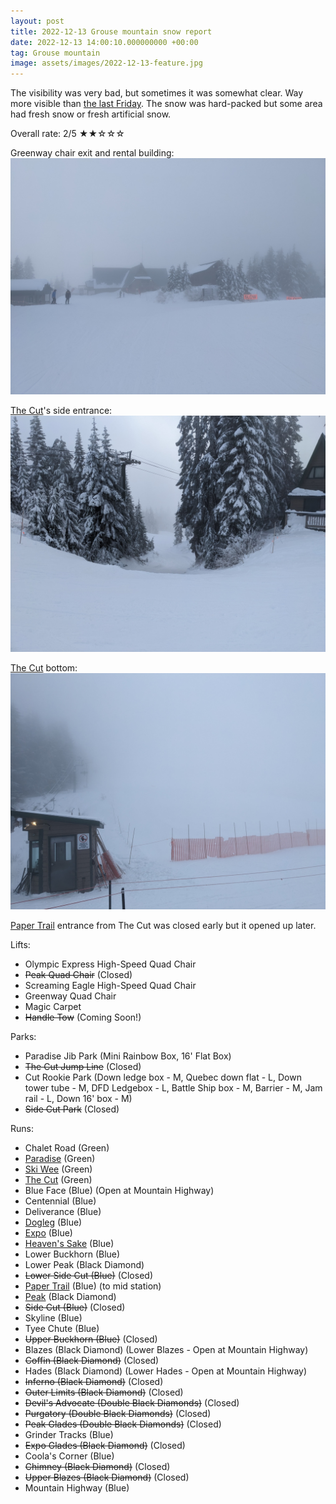 ```yaml
---
layout: post
title: 2022-12-13 Grouse mountain snow report
date: 2022-12-13 14:00:10.000000000 +00:00
tag: Grouse mountain
image: assets/images/2022-12-13-feature.jpg
---
```


The visibility was very bad, but sometimes it was somewhat clear. Way more visible than [the last Friday](https://vancouversnowboarding.ca/2022-12-09-grouse-mountain-snow-report/). The snow was hard-packed but some area had fresh snow or fresh artificial snow.

Overall rate: 2/5 ★★☆☆☆


Greenway chair exit and rental building:
![](assets/images/2022-12-13-greenway-chair-exit-and-rental.jpg)

[The Cut](/grouse/the-cut/)'s side entrance:
![](assets/images/2022-12-13-the-cut-side-entrance.jpg)

[The Cut](/grouse/the-cut/) bottom:
![](assets/images/2022-12-13-the-cut-bottom.jpg)

[Paper Trail](/paper-trail/) entrance from The Cut was closed early but it opened up later.

Lifts:

* Olympic Express High-Speed Quad Chair
* <del>Peak Quad Chair</del> (Closed)
* Screaming Eagle High-Speed Quad Chair
* Greenway Quad Chair
* Magic Carpet
* <del>Handle Tow</del> (Coming Soon!)

Parks:

* Paradise Jib Park (Mini Rainbow Box, 16' Flat Box)
* <del>The Cut Jump Line</del> (Closed)
* Cut Rookie Park (Down ledge box - M, Quebec down flat - L, Down tower tube - M, DFD Ledgebox - L, Battle Ship box - M, Barrier - M, Jam rail - L, Down 16' box - M)
* <del>Side Cut Park</del> (Closed)

Runs:

* Chalet Road (Green)
* [Paradise](/grouse/paradise/) (Green)
* [Ski Wee](/magic-carpet/) (Green)
* [The Cut](/grouse/the-cut/) (Green)
* Blue Face (Blue) (Open at Mountain Highway)
* Centennial (Blue)
* Deliverance (Blue)
* [Dogleg](/dogleg/) (Blue)
* [Expo](/grouse/expo/) (Blue)
* [Heaven's Sake](/heavens-sake/) (Blue)
* Lower Buckhorn (Blue)
* Lower Peak (Black Diamond)
* <del>Lower Side Cut (Blue)</del> (Closed)
* [Paper Trail](/paper-trail/) (Blue) (to mid station)
* [Peak](/grouse/peak/) (Black Diamond)
* <del>Side Cut (Blue)</del> (Closed)
* Skyline (Blue)
* Tyee Chute (Blue)
* <del>Upper Buckhorn (Blue)</del> (Closed)
* Blazes (Black Diamond) (Lower Blazes - Open at Mountain Highway)
* <del>Coffin (Black Diamond)</del> (Closed)
* Hades (Black Diamond) (Lower Hades - Open at Mountain Highway)
* <del>Inferno (Black Diamond)</del> (Closed)
* <del>Outer Limits (Black Diamond)</del> (Closed)
* <del>Devil's Advocate (Double Black Diamonds)</del> (Closed)
* <del>Purgatory (Double Black Diamonds)</del> (Closed)
* <del>Peak Glades (Double Black Diamonds)</del> (Closed)
* Grinder Tracks (Blue)
* <del>Expo Glades (Black Diamond)</del> (Closed)
* Coola's Corner (Blue)
* <del>Chimney (Black Diamond)</del> (Closed)
* <del>Upper Blazes (Black Diamond)</del> (Closed)
* Mountain Highway (Blue)


